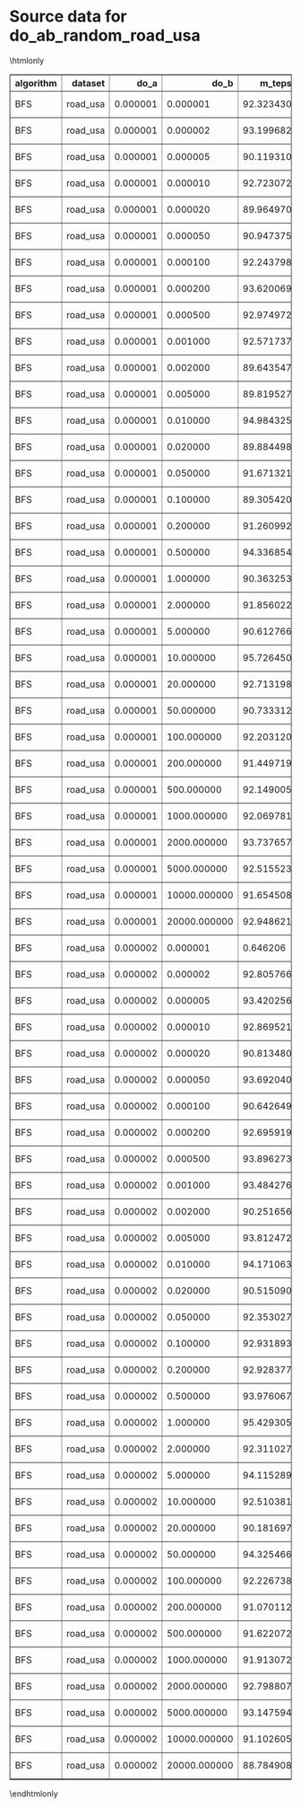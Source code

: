 # Source data for do_ab_random_road_usa

\htmlonly
<table border="1" class="dataframe">
  <thead>
    <tr style="text-align: right;">
      <th>algorithm</th>
      <th>dataset</th>
      <th>do_a</th>
      <th>do_b</th>
      <th>m_teps</th>
      <th>edges_visited</th>
      <th>elapsed</th>
      <th>engine</th>
      <th>gunrock_version</th>
      <th>gpuinfo.name</th>
      <th>details</th>
    </tr>
  </thead>
  <tbody>
    <tr>
      <td>BFS</td>
      <td>road_usa</td>
      <td>0.000001</td>
      <td>0.000001</td>
      <td>92.323430</td>
      <td>57708624</td>
      <td>625.070190</td>
      <td>Gunrock</td>
      <td>0.4.0</td>
      <td>Tesla K40m</td>
      <td><a href="https://github.com/gunrock/io/tree/master/gunrock-output/topc/BFS.CentOS7.2_k40cx1_do_sweep2/BFS_road_usa_Wed Nov 30 100210 2016.json">JSON output</a></td>
    </tr>
    <tr>
      <td>BFS</td>
      <td>road_usa</td>
      <td>0.000001</td>
      <td>0.000002</td>
      <td>93.199682</td>
      <td>57708624</td>
      <td>619.193359</td>
      <td>Gunrock</td>
      <td>0.4.0</td>
      <td>Tesla K40m</td>
      <td><a href="https://github.com/gunrock/io/tree/master/gunrock-output/topc/BFS.CentOS7.2_k40cx1_do_sweep2/BFS_road_usa_Wed Nov 30 100254 2016.json">JSON output</a></td>
    </tr>
    <tr>
      <td>BFS</td>
      <td>road_usa</td>
      <td>0.000001</td>
      <td>0.000005</td>
      <td>90.119310</td>
      <td>57708624</td>
      <td>640.358032</td>
      <td>Gunrock</td>
      <td>0.4.0</td>
      <td>Tesla K40m</td>
      <td><a href="https://github.com/gunrock/io/tree/master/gunrock-output/topc/BFS.CentOS7.2_k40cx1_do_sweep2/BFS_road_usa_Wed Nov 30 100338 2016.json">JSON output</a></td>
    </tr>
    <tr>
      <td>BFS</td>
      <td>road_usa</td>
      <td>0.000001</td>
      <td>0.000010</td>
      <td>92.723072</td>
      <td>57708624</td>
      <td>622.376099</td>
      <td>Gunrock</td>
      <td>0.4.0</td>
      <td>Tesla K40m</td>
      <td><a href="https://github.com/gunrock/io/tree/master/gunrock-output/topc/BFS.CentOS7.2_k40cx1_do_sweep2/BFS_road_usa_Wed Nov 30 100423 2016.json">JSON output</a></td>
    </tr>
    <tr>
      <td>BFS</td>
      <td>road_usa</td>
      <td>0.000001</td>
      <td>0.000020</td>
      <td>89.964970</td>
      <td>57708624</td>
      <td>641.456604</td>
      <td>Gunrock</td>
      <td>0.4.0</td>
      <td>Tesla K40m</td>
      <td><a href="https://github.com/gunrock/io/tree/master/gunrock-output/topc/BFS.CentOS7.2_k40cx1_do_sweep2/BFS_road_usa_Wed Nov 30 100507 2016.json">JSON output</a></td>
    </tr>
    <tr>
      <td>BFS</td>
      <td>road_usa</td>
      <td>0.000001</td>
      <td>0.000050</td>
      <td>90.947375</td>
      <td>57708624</td>
      <td>634.527649</td>
      <td>Gunrock</td>
      <td>0.4.0</td>
      <td>Tesla K40m</td>
      <td><a href="https://github.com/gunrock/io/tree/master/gunrock-output/topc/BFS.CentOS7.2_k40cx1_do_sweep2/BFS_road_usa_Wed Nov 30 100552 2016.json">JSON output</a></td>
    </tr>
    <tr>
      <td>BFS</td>
      <td>road_usa</td>
      <td>0.000001</td>
      <td>0.000100</td>
      <td>92.243798</td>
      <td>57708624</td>
      <td>625.609802</td>
      <td>Gunrock</td>
      <td>0.4.0</td>
      <td>Tesla K40m</td>
      <td><a href="https://github.com/gunrock/io/tree/master/gunrock-output/topc/BFS.CentOS7.2_k40cx1_do_sweep2/BFS_road_usa_Wed Nov 30 100637 2016.json">JSON output</a></td>
    </tr>
    <tr>
      <td>BFS</td>
      <td>road_usa</td>
      <td>0.000001</td>
      <td>0.000200</td>
      <td>93.620069</td>
      <td>57708624</td>
      <td>616.412964</td>
      <td>Gunrock</td>
      <td>0.4.0</td>
      <td>Tesla K40m</td>
      <td><a href="https://github.com/gunrock/io/tree/master/gunrock-output/topc/BFS.CentOS7.2_k40cx1_do_sweep2/BFS_road_usa_Wed Nov 30 100721 2016.json">JSON output</a></td>
    </tr>
    <tr>
      <td>BFS</td>
      <td>road_usa</td>
      <td>0.000001</td>
      <td>0.000500</td>
      <td>92.974972</td>
      <td>57708624</td>
      <td>620.689880</td>
      <td>Gunrock</td>
      <td>0.4.0</td>
      <td>Tesla K40m</td>
      <td><a href="https://github.com/gunrock/io/tree/master/gunrock-output/topc/BFS.CentOS7.2_k40cx1_do_sweep2/BFS_road_usa_Wed Nov 30 100804 2016.json">JSON output</a></td>
    </tr>
    <tr>
      <td>BFS</td>
      <td>road_usa</td>
      <td>0.000001</td>
      <td>0.001000</td>
      <td>92.571737</td>
      <td>57708624</td>
      <td>623.393555</td>
      <td>Gunrock</td>
      <td>0.4.0</td>
      <td>Tesla K40m</td>
      <td><a href="https://github.com/gunrock/io/tree/master/gunrock-output/topc/BFS.CentOS7.2_k40cx1_do_sweep2/BFS_road_usa_Wed Nov 30 100848 2016.json">JSON output</a></td>
    </tr>
    <tr>
      <td>BFS</td>
      <td>road_usa</td>
      <td>0.000001</td>
      <td>0.002000</td>
      <td>89.643547</td>
      <td>57708624</td>
      <td>643.756592</td>
      <td>Gunrock</td>
      <td>0.4.0</td>
      <td>Tesla K40m</td>
      <td><a href="https://github.com/gunrock/io/tree/master/gunrock-output/topc/BFS.CentOS7.2_k40cx1_do_sweep2/BFS_road_usa_Wed Nov 30 100931 2016.json">JSON output</a></td>
    </tr>
    <tr>
      <td>BFS</td>
      <td>road_usa</td>
      <td>0.000001</td>
      <td>0.005000</td>
      <td>89.819527</td>
      <td>57708624</td>
      <td>642.495300</td>
      <td>Gunrock</td>
      <td>0.4.0</td>
      <td>Tesla K40m</td>
      <td><a href="https://github.com/gunrock/io/tree/master/gunrock-output/topc/BFS.CentOS7.2_k40cx1_do_sweep2/BFS_road_usa_Wed Nov 30 101017 2016.json">JSON output</a></td>
    </tr>
    <tr>
      <td>BFS</td>
      <td>road_usa</td>
      <td>0.000001</td>
      <td>0.010000</td>
      <td>94.984325</td>
      <td>57708624</td>
      <td>607.559448</td>
      <td>Gunrock</td>
      <td>0.4.0</td>
      <td>Tesla K40m</td>
      <td><a href="https://github.com/gunrock/io/tree/master/gunrock-output/topc/BFS.CentOS7.2_k40cx1_do_sweep2/BFS_road_usa_Wed Nov 30 101102 2016.json">JSON output</a></td>
    </tr>
    <tr>
      <td>BFS</td>
      <td>road_usa</td>
      <td>0.000001</td>
      <td>0.020000</td>
      <td>89.884498</td>
      <td>57708624</td>
      <td>642.030884</td>
      <td>Gunrock</td>
      <td>0.4.0</td>
      <td>Tesla K40m</td>
      <td><a href="https://github.com/gunrock/io/tree/master/gunrock-output/topc/BFS.CentOS7.2_k40cx1_do_sweep2/BFS_road_usa_Wed Nov 30 101144 2016.json">JSON output</a></td>
    </tr>
    <tr>
      <td>BFS</td>
      <td>road_usa</td>
      <td>0.000001</td>
      <td>0.050000</td>
      <td>91.671321</td>
      <td>57708624</td>
      <td>629.516663</td>
      <td>Gunrock</td>
      <td>0.4.0</td>
      <td>Tesla K40m</td>
      <td><a href="https://github.com/gunrock/io/tree/master/gunrock-output/topc/BFS.CentOS7.2_k40cx1_do_sweep2/BFS_road_usa_Wed Nov 30 101230 2016.json">JSON output</a></td>
    </tr>
    <tr>
      <td>BFS</td>
      <td>road_usa</td>
      <td>0.000001</td>
      <td>0.100000</td>
      <td>89.305420</td>
      <td>57708624</td>
      <td>646.193970</td>
      <td>Gunrock</td>
      <td>0.4.0</td>
      <td>Tesla K40m</td>
      <td><a href="https://github.com/gunrock/io/tree/master/gunrock-output/topc/BFS.CentOS7.2_k40cx1_do_sweep2/BFS_road_usa_Wed Nov 30 101314 2016.json">JSON output</a></td>
    </tr>
    <tr>
      <td>BFS</td>
      <td>road_usa</td>
      <td>0.000001</td>
      <td>0.200000</td>
      <td>91.260992</td>
      <td>57708624</td>
      <td>632.347107</td>
      <td>Gunrock</td>
      <td>0.4.0</td>
      <td>Tesla K40m</td>
      <td><a href="https://github.com/gunrock/io/tree/master/gunrock-output/topc/BFS.CentOS7.2_k40cx1_do_sweep2/BFS_road_usa_Wed Nov 30 101359 2016.json">JSON output</a></td>
    </tr>
    <tr>
      <td>BFS</td>
      <td>road_usa</td>
      <td>0.000001</td>
      <td>0.500000</td>
      <td>94.336854</td>
      <td>57708624</td>
      <td>611.729370</td>
      <td>Gunrock</td>
      <td>0.4.0</td>
      <td>Tesla K40m</td>
      <td><a href="https://github.com/gunrock/io/tree/master/gunrock-output/topc/BFS.CentOS7.2_k40cx1_do_sweep2/BFS_road_usa_Wed Nov 30 101444 2016.json">JSON output</a></td>
    </tr>
    <tr>
      <td>BFS</td>
      <td>road_usa</td>
      <td>0.000001</td>
      <td>1.000000</td>
      <td>90.363253</td>
      <td>57708624</td>
      <td>638.629333</td>
      <td>Gunrock</td>
      <td>0.4.0</td>
      <td>Tesla K40m</td>
      <td><a href="https://github.com/gunrock/io/tree/master/gunrock-output/topc/BFS.CentOS7.2_k40cx1_do_sweep2/BFS_road_usa_Wed Nov 30 101527 2016.json">JSON output</a></td>
    </tr>
    <tr>
      <td>BFS</td>
      <td>road_usa</td>
      <td>0.000001</td>
      <td>2.000000</td>
      <td>91.856022</td>
      <td>57708624</td>
      <td>628.250854</td>
      <td>Gunrock</td>
      <td>0.4.0</td>
      <td>Tesla K40m</td>
      <td><a href="https://github.com/gunrock/io/tree/master/gunrock-output/topc/BFS.CentOS7.2_k40cx1_do_sweep2/BFS_road_usa_Wed Nov 30 101612 2016.json">JSON output</a></td>
    </tr>
    <tr>
      <td>BFS</td>
      <td>road_usa</td>
      <td>0.000001</td>
      <td>5.000000</td>
      <td>90.612766</td>
      <td>57708624</td>
      <td>636.870789</td>
      <td>Gunrock</td>
      <td>0.4.0</td>
      <td>Tesla K40m</td>
      <td><a href="https://github.com/gunrock/io/tree/master/gunrock-output/topc/BFS.CentOS7.2_k40cx1_do_sweep2/BFS_road_usa_Wed Nov 30 101656 2016.json">JSON output</a></td>
    </tr>
    <tr>
      <td>BFS</td>
      <td>road_usa</td>
      <td>0.000001</td>
      <td>10.000000</td>
      <td>95.726450</td>
      <td>57708624</td>
      <td>602.849304</td>
      <td>Gunrock</td>
      <td>0.4.0</td>
      <td>Tesla K40m</td>
      <td><a href="https://github.com/gunrock/io/tree/master/gunrock-output/topc/BFS.CentOS7.2_k40cx1_do_sweep2/BFS_road_usa_Wed Nov 30 101741 2016.json">JSON output</a></td>
    </tr>
    <tr>
      <td>BFS</td>
      <td>road_usa</td>
      <td>0.000001</td>
      <td>20.000000</td>
      <td>92.713198</td>
      <td>57708624</td>
      <td>622.442383</td>
      <td>Gunrock</td>
      <td>0.4.0</td>
      <td>Tesla K40m</td>
      <td><a href="https://github.com/gunrock/io/tree/master/gunrock-output/topc/BFS.CentOS7.2_k40cx1_do_sweep2/BFS_road_usa_Wed Nov 30 101823 2016.json">JSON output</a></td>
    </tr>
    <tr>
      <td>BFS</td>
      <td>road_usa</td>
      <td>0.000001</td>
      <td>50.000000</td>
      <td>90.733312</td>
      <td>57708624</td>
      <td>636.024658</td>
      <td>Gunrock</td>
      <td>0.4.0</td>
      <td>Tesla K40m</td>
      <td><a href="https://github.com/gunrock/io/tree/master/gunrock-output/topc/BFS.CentOS7.2_k40cx1_do_sweep2/BFS_road_usa_Wed Nov 30 101907 2016.json">JSON output</a></td>
    </tr>
    <tr>
      <td>BFS</td>
      <td>road_usa</td>
      <td>0.000001</td>
      <td>100.000000</td>
      <td>92.203120</td>
      <td>57708624</td>
      <td>625.885803</td>
      <td>Gunrock</td>
      <td>0.4.0</td>
      <td>Tesla K40m</td>
      <td><a href="https://github.com/gunrock/io/tree/master/gunrock-output/topc/BFS.CentOS7.2_k40cx1_do_sweep2/BFS_road_usa_Wed Nov 30 101952 2016.json">JSON output</a></td>
    </tr>
    <tr>
      <td>BFS</td>
      <td>road_usa</td>
      <td>0.000001</td>
      <td>200.000000</td>
      <td>91.449719</td>
      <td>57708624</td>
      <td>631.042114</td>
      <td>Gunrock</td>
      <td>0.4.0</td>
      <td>Tesla K40m</td>
      <td><a href="https://github.com/gunrock/io/tree/master/gunrock-output/topc/BFS.CentOS7.2_k40cx1_do_sweep2/BFS_road_usa_Wed Nov 30 102036 2016.json">JSON output</a></td>
    </tr>
    <tr>
      <td>BFS</td>
      <td>road_usa</td>
      <td>0.000001</td>
      <td>500.000000</td>
      <td>92.149005</td>
      <td>57708624</td>
      <td>626.253357</td>
      <td>Gunrock</td>
      <td>0.4.0</td>
      <td>Tesla K40m</td>
      <td><a href="https://github.com/gunrock/io/tree/master/gunrock-output/topc/BFS.CentOS7.2_k40cx1_do_sweep2/BFS_road_usa_Wed Nov 30 102120 2016.json">JSON output</a></td>
    </tr>
    <tr>
      <td>BFS</td>
      <td>road_usa</td>
      <td>0.000001</td>
      <td>1000.000000</td>
      <td>92.069781</td>
      <td>57708624</td>
      <td>626.792236</td>
      <td>Gunrock</td>
      <td>0.4.0</td>
      <td>Tesla K40m</td>
      <td><a href="https://github.com/gunrock/io/tree/master/gunrock-output/topc/BFS.CentOS7.2_k40cx1_do_sweep2/BFS_road_usa_Wed Nov 30 102204 2016.json">JSON output</a></td>
    </tr>
    <tr>
      <td>BFS</td>
      <td>road_usa</td>
      <td>0.000001</td>
      <td>2000.000000</td>
      <td>93.737657</td>
      <td>57708624</td>
      <td>615.639709</td>
      <td>Gunrock</td>
      <td>0.4.0</td>
      <td>Tesla K40m</td>
      <td><a href="https://github.com/gunrock/io/tree/master/gunrock-output/topc/BFS.CentOS7.2_k40cx1_do_sweep2/BFS_road_usa_Wed Nov 30 102248 2016.json">JSON output</a></td>
    </tr>
    <tr>
      <td>BFS</td>
      <td>road_usa</td>
      <td>0.000001</td>
      <td>5000.000000</td>
      <td>92.515523</td>
      <td>57708624</td>
      <td>623.772339</td>
      <td>Gunrock</td>
      <td>0.4.0</td>
      <td>Tesla K40m</td>
      <td><a href="https://github.com/gunrock/io/tree/master/gunrock-output/topc/BFS.CentOS7.2_k40cx1_do_sweep2/BFS_road_usa_Wed Nov 30 102331 2016.json">JSON output</a></td>
    </tr>
    <tr>
      <td>BFS</td>
      <td>road_usa</td>
      <td>0.000001</td>
      <td>10000.000000</td>
      <td>91.654508</td>
      <td>57708624</td>
      <td>629.632141</td>
      <td>Gunrock</td>
      <td>0.4.0</td>
      <td>Tesla K40m</td>
      <td><a href="https://github.com/gunrock/io/tree/master/gunrock-output/topc/BFS.CentOS7.2_k40cx1_do_sweep2/BFS_road_usa_Wed Nov 30 102415 2016.json">JSON output</a></td>
    </tr>
    <tr>
      <td>BFS</td>
      <td>road_usa</td>
      <td>0.000001</td>
      <td>20000.000000</td>
      <td>92.948621</td>
      <td>57708624</td>
      <td>620.865845</td>
      <td>Gunrock</td>
      <td>0.4.0</td>
      <td>Tesla K40m</td>
      <td><a href="https://github.com/gunrock/io/tree/master/gunrock-output/topc/BFS.CentOS7.2_k40cx1_do_sweep2/BFS_road_usa_Wed Nov 30 102500 2016.json">JSON output</a></td>
    </tr>
    <tr>
      <td>BFS</td>
      <td>road_usa</td>
      <td>0.000002</td>
      <td>0.000001</td>
      <td>0.646206</td>
      <td>57708624</td>
      <td>89303.820312</td>
      <td>Gunrock</td>
      <td>0.4.0</td>
      <td>Tesla K40m</td>
      <td><a href="https://github.com/gunrock/io/tree/master/gunrock-output/topc/BFS.CentOS7.2_k40cx1_do_sweep2/BFS_road_usa_Wed Nov 30 102543 2016.json">JSON output</a></td>
    </tr>
    <tr>
      <td>BFS</td>
      <td>road_usa</td>
      <td>0.000002</td>
      <td>0.000002</td>
      <td>92.805766</td>
      <td>57708624</td>
      <td>621.821533</td>
      <td>Gunrock</td>
      <td>0.4.0</td>
      <td>Tesla K40m</td>
      <td><a href="https://github.com/gunrock/io/tree/master/gunrock-output/topc/BFS.CentOS7.2_k40cx1_do_sweep2/BFS_road_usa_Wed Nov 30 120103 2016.json">JSON output</a></td>
    </tr>
    <tr>
      <td>BFS</td>
      <td>road_usa</td>
      <td>0.000002</td>
      <td>0.000005</td>
      <td>93.420256</td>
      <td>57708624</td>
      <td>617.731384</td>
      <td>Gunrock</td>
      <td>0.4.0</td>
      <td>Tesla K40m</td>
      <td><a href="https://github.com/gunrock/io/tree/master/gunrock-output/topc/BFS.CentOS7.2_k40cx1_do_sweep2/BFS_road_usa_Wed Nov 30 120147 2016.json">JSON output</a></td>
    </tr>
    <tr>
      <td>BFS</td>
      <td>road_usa</td>
      <td>0.000002</td>
      <td>0.000010</td>
      <td>92.869521</td>
      <td>57708624</td>
      <td>621.394653</td>
      <td>Gunrock</td>
      <td>0.4.0</td>
      <td>Tesla K40m</td>
      <td><a href="https://github.com/gunrock/io/tree/master/gunrock-output/topc/BFS.CentOS7.2_k40cx1_do_sweep2/BFS_road_usa_Wed Nov 30 120231 2016.json">JSON output</a></td>
    </tr>
    <tr>
      <td>BFS</td>
      <td>road_usa</td>
      <td>0.000002</td>
      <td>0.000020</td>
      <td>90.813480</td>
      <td>57708624</td>
      <td>635.463196</td>
      <td>Gunrock</td>
      <td>0.4.0</td>
      <td>Tesla K40m</td>
      <td><a href="https://github.com/gunrock/io/tree/master/gunrock-output/topc/BFS.CentOS7.2_k40cx1_do_sweep2/BFS_road_usa_Wed Nov 30 120314 2016.json">JSON output</a></td>
    </tr>
    <tr>
      <td>BFS</td>
      <td>road_usa</td>
      <td>0.000002</td>
      <td>0.000050</td>
      <td>93.692040</td>
      <td>57708624</td>
      <td>615.939453</td>
      <td>Gunrock</td>
      <td>0.4.0</td>
      <td>Tesla K40m</td>
      <td><a href="https://github.com/gunrock/io/tree/master/gunrock-output/topc/BFS.CentOS7.2_k40cx1_do_sweep2/BFS_road_usa_Wed Nov 30 120359 2016.json">JSON output</a></td>
    </tr>
    <tr>
      <td>BFS</td>
      <td>road_usa</td>
      <td>0.000002</td>
      <td>0.000100</td>
      <td>90.642649</td>
      <td>57708624</td>
      <td>636.660828</td>
      <td>Gunrock</td>
      <td>0.4.0</td>
      <td>Tesla K40m</td>
      <td><a href="https://github.com/gunrock/io/tree/master/gunrock-output/topc/BFS.CentOS7.2_k40cx1_do_sweep2/BFS_road_usa_Wed Nov 30 120443 2016.json">JSON output</a></td>
    </tr>
    <tr>
      <td>BFS</td>
      <td>road_usa</td>
      <td>0.000002</td>
      <td>0.000200</td>
      <td>92.695919</td>
      <td>57708624</td>
      <td>622.558411</td>
      <td>Gunrock</td>
      <td>0.4.0</td>
      <td>Tesla K40m</td>
      <td><a href="https://github.com/gunrock/io/tree/master/gunrock-output/topc/BFS.CentOS7.2_k40cx1_do_sweep2/BFS_road_usa_Wed Nov 30 120527 2016.json">JSON output</a></td>
    </tr>
    <tr>
      <td>BFS</td>
      <td>road_usa</td>
      <td>0.000002</td>
      <td>0.000500</td>
      <td>93.896273</td>
      <td>57708624</td>
      <td>614.599731</td>
      <td>Gunrock</td>
      <td>0.4.0</td>
      <td>Tesla K40m</td>
      <td><a href="https://github.com/gunrock/io/tree/master/gunrock-output/topc/BFS.CentOS7.2_k40cx1_do_sweep2/BFS_road_usa_Wed Nov 30 120611 2016.json">JSON output</a></td>
    </tr>
    <tr>
      <td>BFS</td>
      <td>road_usa</td>
      <td>0.000002</td>
      <td>0.001000</td>
      <td>93.484276</td>
      <td>57708624</td>
      <td>617.308350</td>
      <td>Gunrock</td>
      <td>0.4.0</td>
      <td>Tesla K40m</td>
      <td><a href="https://github.com/gunrock/io/tree/master/gunrock-output/topc/BFS.CentOS7.2_k40cx1_do_sweep2/BFS_road_usa_Wed Nov 30 120655 2016.json">JSON output</a></td>
    </tr>
    <tr>
      <td>BFS</td>
      <td>road_usa</td>
      <td>0.000002</td>
      <td>0.002000</td>
      <td>90.251656</td>
      <td>57708624</td>
      <td>639.419006</td>
      <td>Gunrock</td>
      <td>0.4.0</td>
      <td>Tesla K40m</td>
      <td><a href="https://github.com/gunrock/io/tree/master/gunrock-output/topc/BFS.CentOS7.2_k40cx1_do_sweep2/BFS_road_usa_Wed Nov 30 120738 2016.json">JSON output</a></td>
    </tr>
    <tr>
      <td>BFS</td>
      <td>road_usa</td>
      <td>0.000002</td>
      <td>0.005000</td>
      <td>93.812472</td>
      <td>57708624</td>
      <td>615.148743</td>
      <td>Gunrock</td>
      <td>0.4.0</td>
      <td>Tesla K40m</td>
      <td><a href="https://github.com/gunrock/io/tree/master/gunrock-output/topc/BFS.CentOS7.2_k40cx1_do_sweep2/BFS_road_usa_Wed Nov 30 120823 2016.json">JSON output</a></td>
    </tr>
    <tr>
      <td>BFS</td>
      <td>road_usa</td>
      <td>0.000002</td>
      <td>0.010000</td>
      <td>94.171063</td>
      <td>57708624</td>
      <td>612.806335</td>
      <td>Gunrock</td>
      <td>0.4.0</td>
      <td>Tesla K40m</td>
      <td><a href="https://github.com/gunrock/io/tree/master/gunrock-output/topc/BFS.CentOS7.2_k40cx1_do_sweep2/BFS_road_usa_Wed Nov 30 120906 2016.json">JSON output</a></td>
    </tr>
    <tr>
      <td>BFS</td>
      <td>road_usa</td>
      <td>0.000002</td>
      <td>0.020000</td>
      <td>90.515090</td>
      <td>57708624</td>
      <td>637.558044</td>
      <td>Gunrock</td>
      <td>0.4.0</td>
      <td>Tesla K40m</td>
      <td><a href="https://github.com/gunrock/io/tree/master/gunrock-output/topc/BFS.CentOS7.2_k40cx1_do_sweep2/BFS_road_usa_Wed Nov 30 120949 2016.json">JSON output</a></td>
    </tr>
    <tr>
      <td>BFS</td>
      <td>road_usa</td>
      <td>0.000002</td>
      <td>0.050000</td>
      <td>92.353027</td>
      <td>57708624</td>
      <td>624.869873</td>
      <td>Gunrock</td>
      <td>0.4.0</td>
      <td>Tesla K40m</td>
      <td><a href="https://github.com/gunrock/io/tree/master/gunrock-output/topc/BFS.CentOS7.2_k40cx1_do_sweep2/BFS_road_usa_Wed Nov 30 121034 2016.json">JSON output</a></td>
    </tr>
    <tr>
      <td>BFS</td>
      <td>road_usa</td>
      <td>0.000002</td>
      <td>0.100000</td>
      <td>92.931893</td>
      <td>57708624</td>
      <td>620.977600</td>
      <td>Gunrock</td>
      <td>0.4.0</td>
      <td>Tesla K40m</td>
      <td><a href="https://github.com/gunrock/io/tree/master/gunrock-output/topc/BFS.CentOS7.2_k40cx1_do_sweep2/BFS_road_usa_Wed Nov 30 121118 2016.json">JSON output</a></td>
    </tr>
    <tr>
      <td>BFS</td>
      <td>road_usa</td>
      <td>0.000002</td>
      <td>0.200000</td>
      <td>92.928377</td>
      <td>57708624</td>
      <td>621.001099</td>
      <td>Gunrock</td>
      <td>0.4.0</td>
      <td>Tesla K40m</td>
      <td><a href="https://github.com/gunrock/io/tree/master/gunrock-output/topc/BFS.CentOS7.2_k40cx1_do_sweep2/BFS_road_usa_Wed Nov 30 121202 2016.json">JSON output</a></td>
    </tr>
    <tr>
      <td>BFS</td>
      <td>road_usa</td>
      <td>0.000002</td>
      <td>0.500000</td>
      <td>93.976067</td>
      <td>57708624</td>
      <td>614.077881</td>
      <td>Gunrock</td>
      <td>0.4.0</td>
      <td>Tesla K40m</td>
      <td><a href="https://github.com/gunrock/io/tree/master/gunrock-output/topc/BFS.CentOS7.2_k40cx1_do_sweep2/BFS_road_usa_Wed Nov 30 121245 2016.json">JSON output</a></td>
    </tr>
    <tr>
      <td>BFS</td>
      <td>road_usa</td>
      <td>0.000002</td>
      <td>1.000000</td>
      <td>95.429305</td>
      <td>57708624</td>
      <td>604.726440</td>
      <td>Gunrock</td>
      <td>0.4.0</td>
      <td>Tesla K40m</td>
      <td><a href="https://github.com/gunrock/io/tree/master/gunrock-output/topc/BFS.CentOS7.2_k40cx1_do_sweep2/BFS_road_usa_Wed Nov 30 121329 2016.json">JSON output</a></td>
    </tr>
    <tr>
      <td>BFS</td>
      <td>road_usa</td>
      <td>0.000002</td>
      <td>2.000000</td>
      <td>92.311027</td>
      <td>57708624</td>
      <td>625.154175</td>
      <td>Gunrock</td>
      <td>0.4.0</td>
      <td>Tesla K40m</td>
      <td><a href="https://github.com/gunrock/io/tree/master/gunrock-output/topc/BFS.CentOS7.2_k40cx1_do_sweep2/BFS_road_usa_Wed Nov 30 121411 2016.json">JSON output</a></td>
    </tr>
    <tr>
      <td>BFS</td>
      <td>road_usa</td>
      <td>0.000002</td>
      <td>5.000000</td>
      <td>94.115289</td>
      <td>57708624</td>
      <td>613.169495</td>
      <td>Gunrock</td>
      <td>0.4.0</td>
      <td>Tesla K40m</td>
      <td><a href="https://github.com/gunrock/io/tree/master/gunrock-output/topc/BFS.CentOS7.2_k40cx1_do_sweep2/BFS_road_usa_Wed Nov 30 121455 2016.json">JSON output</a></td>
    </tr>
    <tr>
      <td>BFS</td>
      <td>road_usa</td>
      <td>0.000002</td>
      <td>10.000000</td>
      <td>92.510381</td>
      <td>57708624</td>
      <td>623.807007</td>
      <td>Gunrock</td>
      <td>0.4.0</td>
      <td>Tesla K40m</td>
      <td><a href="https://github.com/gunrock/io/tree/master/gunrock-output/topc/BFS.CentOS7.2_k40cx1_do_sweep2/BFS_road_usa_Wed Nov 30 121539 2016.json">JSON output</a></td>
    </tr>
    <tr>
      <td>BFS</td>
      <td>road_usa</td>
      <td>0.000002</td>
      <td>20.000000</td>
      <td>90.181697</td>
      <td>57708624</td>
      <td>639.915039</td>
      <td>Gunrock</td>
      <td>0.4.0</td>
      <td>Tesla K40m</td>
      <td><a href="https://github.com/gunrock/io/tree/master/gunrock-output/topc/BFS.CentOS7.2_k40cx1_do_sweep2/BFS_road_usa_Wed Nov 30 121622 2016.json">JSON output</a></td>
    </tr>
    <tr>
      <td>BFS</td>
      <td>road_usa</td>
      <td>0.000002</td>
      <td>50.000000</td>
      <td>94.325466</td>
      <td>57708624</td>
      <td>611.803223</td>
      <td>Gunrock</td>
      <td>0.4.0</td>
      <td>Tesla K40m</td>
      <td><a href="https://github.com/gunrock/io/tree/master/gunrock-output/topc/BFS.CentOS7.2_k40cx1_do_sweep2/BFS_road_usa_Wed Nov 30 121707 2016.json">JSON output</a></td>
    </tr>
    <tr>
      <td>BFS</td>
      <td>road_usa</td>
      <td>0.000002</td>
      <td>100.000000</td>
      <td>92.226738</td>
      <td>57708624</td>
      <td>625.725525</td>
      <td>Gunrock</td>
      <td>0.4.0</td>
      <td>Tesla K40m</td>
      <td><a href="https://github.com/gunrock/io/tree/master/gunrock-output/topc/BFS.CentOS7.2_k40cx1_do_sweep2/BFS_road_usa_Wed Nov 30 121750 2016.json">JSON output</a></td>
    </tr>
    <tr>
      <td>BFS</td>
      <td>road_usa</td>
      <td>0.000002</td>
      <td>200.000000</td>
      <td>91.070112</td>
      <td>57708624</td>
      <td>633.672485</td>
      <td>Gunrock</td>
      <td>0.4.0</td>
      <td>Tesla K40m</td>
      <td><a href="https://github.com/gunrock/io/tree/master/gunrock-output/topc/BFS.CentOS7.2_k40cx1_do_sweep2/BFS_road_usa_Wed Nov 30 121834 2016.json">JSON output</a></td>
    </tr>
    <tr>
      <td>BFS</td>
      <td>road_usa</td>
      <td>0.000002</td>
      <td>500.000000</td>
      <td>91.622072</td>
      <td>57708624</td>
      <td>629.855042</td>
      <td>Gunrock</td>
      <td>0.4.0</td>
      <td>Tesla K40m</td>
      <td><a href="https://github.com/gunrock/io/tree/master/gunrock-output/topc/BFS.CentOS7.2_k40cx1_do_sweep2/BFS_road_usa_Wed Nov 30 121919 2016.json">JSON output</a></td>
    </tr>
    <tr>
      <td>BFS</td>
      <td>road_usa</td>
      <td>0.000002</td>
      <td>1000.000000</td>
      <td>91.913072</td>
      <td>57708624</td>
      <td>627.860901</td>
      <td>Gunrock</td>
      <td>0.4.0</td>
      <td>Tesla K40m</td>
      <td><a href="https://github.com/gunrock/io/tree/master/gunrock-output/topc/BFS.CentOS7.2_k40cx1_do_sweep2/BFS_road_usa_Wed Nov 30 122003 2016.json">JSON output</a></td>
    </tr>
    <tr>
      <td>BFS</td>
      <td>road_usa</td>
      <td>0.000002</td>
      <td>2000.000000</td>
      <td>92.798807</td>
      <td>57708624</td>
      <td>621.868164</td>
      <td>Gunrock</td>
      <td>0.4.0</td>
      <td>Tesla K40m</td>
      <td><a href="https://github.com/gunrock/io/tree/master/gunrock-output/topc/BFS.CentOS7.2_k40cx1_do_sweep2/BFS_road_usa_Wed Nov 30 122047 2016.json">JSON output</a></td>
    </tr>
    <tr>
      <td>BFS</td>
      <td>road_usa</td>
      <td>0.000002</td>
      <td>5000.000000</td>
      <td>93.147594</td>
      <td>57708624</td>
      <td>619.539612</td>
      <td>Gunrock</td>
      <td>0.4.0</td>
      <td>Tesla K40m</td>
      <td><a href="https://github.com/gunrock/io/tree/master/gunrock-output/topc/BFS.CentOS7.2_k40cx1_do_sweep2/BFS_road_usa_Wed Nov 30 122131 2016.json">JSON output</a></td>
    </tr>
    <tr>
      <td>BFS</td>
      <td>road_usa</td>
      <td>0.000002</td>
      <td>10000.000000</td>
      <td>91.102605</td>
      <td>57708624</td>
      <td>633.446472</td>
      <td>Gunrock</td>
      <td>0.4.0</td>
      <td>Tesla K40m</td>
      <td><a href="https://github.com/gunrock/io/tree/master/gunrock-output/topc/BFS.CentOS7.2_k40cx1_do_sweep2/BFS_road_usa_Wed Nov 30 122215 2016.json">JSON output</a></td>
    </tr>
    <tr>
      <td>BFS</td>
      <td>road_usa</td>
      <td>0.000002</td>
      <td>20000.000000</td>
      <td>88.784908</td>
      <td>57708624</td>
      <td>649.982361</td>
      <td>Gunrock</td>
      <td>0.4.0</td>
      <td>Tesla K40m</td>
      <td><a href="https://github.com/gunrock/io/tree/master/gunrock-output/topc/BFS.CentOS7.2_k40cx1_do_sweep2/BFS_road_usa_Wed Nov 30 122259 2016.json">JSON output</a></td>
    </tr>
  </tbody>
</table>
\endhtmlonly
